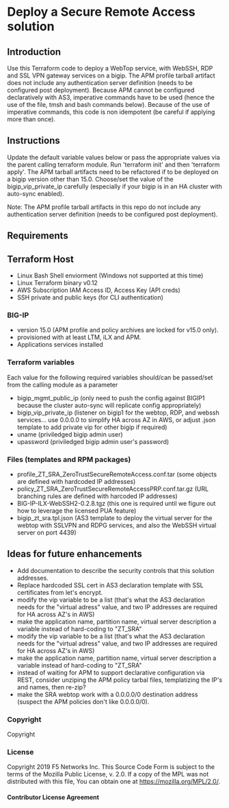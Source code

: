 # Deploy a Secure Remote Access solution


## Introduction

Use this Terraform code to deploy a WebTop service, with WebSSH, RDP and SSL VPN gateway services on a bigip.
The APM profile tarball artifact does not include any authentication server definition (needs to be configured post deployment).
Because APM cannot be configured declaratively with AS3, imperative commands have to be used (hence the use of the file, tmsh and bash commands below).
Because of the use of imperative commands, this code is non idempotent (be careful if applying more than once).


## Instructions

Update the default variable values below or pass the appropriate values via the parent calling terraform module.
Run 'terraform init' and then 'terraform apply'.
The APM tarball artifacts need to be refactored if to be deployed on a bigip version other than 15.0.
Choose/set the value of the bigip_vip_private_ip carefully (especially if your bigip is in an HA cluster with auto-sync enabled).

Note: The APM profile tarball artifacts in this repo do not include any authentication server definition (needs to be configured post deployment).


## Requirements


## Terraform Host

- Linux Bash Shell enviorment (Windows not supported at this time)
- Linux Terraform binary v0.12 
- AWS Subscription IAM Access ID, Access Key (API creds)
- SSH private and public keys (for CLI authentication)

### BIG-IP

- version 15.0 (APM profile and policy archives are locked for v15.0 only).
- provisioned with at least LTM, iLX and APM.
- Applications services installed

### Terraform variables

Each value for the following required variables should/can be passed/set from the calling module as a parameter
- bigip_mgmt_public_ip   (only need to push the config against BIGIP1 because the cluster auto-sync will replicate config appropriately)
- bigip_vip_private_ip   (listener on bigip1 for the webtop, RDP, and webssh services... use 0.0.0.0 to simplify HA across AZ in AWS, or adjust .json template to add private vip for other bigip if required)
- uname                  (priviledged bigip admin user)
- upassword              (priviledged bigip admin user's password)

### Files (templates and RPM packages)

- profile_ZT_SRA_ZeroTrustSecureRemoteAccess.conf.tar      (some objects are defined with hardcoded IP addresses)
- policy_ZT_SRA_ZeroTrustSecureRemoteAccessPRP.conf.tar.gz    (URL branching rules are defined with harcoded IP addresses)
- BIG-IP-ILX-WebSSH2-0.2.8.tgz  (this one is required until we figure out how to leverage the licensed PUA feature)
- bigip_zt_sra.tpl.json  (AS3 template to deploy the virtual server for the webtop with SSLVPN and RDPG services, and also the WebSSH virtual server on port 4439)



## Ideas for future enhancements

- Add documentation to describe the security controls that this solution addresses.
- Replace hardcoded SSL cert in AS3 declaration template with SSL certificates from let's encrypt.
- modify the vip variable to be a list (that's what the AS3 declaration needs for the "virtual adress" value, and two IP addresses are required for HA across AZ's in AWS)
- make the application name, partition name, virtual server description a variable instead of hard-coding to "ZT_SRA"
- modify the vip variable to be a list (that's what the AS3 declaration needs for the "virtual adress" value, and two IP addresses are required for HA across AZ's in AWS)
- make the application name, partition name, virtual server description a variable instead of hard-coding to "ZT_SRA"
- instead of waiting for APM to support declarative configuration via REST, consider unziping the APM policy tarbal files, templatizing the IP's and names, then re-zip?
- make the SRA webtop work with a 0.0.0.0/0 destination address (suspect the APM policies don't like 0.0.0.0/0).




### Copyright

Copyright 


### License
Copyright 2019 F5 Networks Inc.
This Source Code Form is subject to the terms of the Mozilla Public License, v. 2.0.
If a copy of the MPL was not distributed with this file, You can obtain one at https://mozilla.org/MPL/2.0/.


#### Contributor License Agreement
